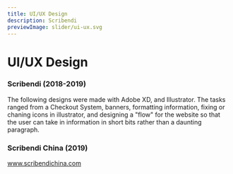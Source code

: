 ```yaml
---
title: UI/UX Design
description: Scribendi
previewImage: slider/ui-ux.svg
---
```


# UI/UX Design

### Scribendi (2018-2019)
The following designs were made with Adobe XD, and Illustrator.  The tasks ranged from a Checkout System, banners, formatting information, fixing or chaning icons in illustrator, and designing a "flow" for the website so that the user can take in information in short bits rather than a daunting paragraph.   
<dynamic-image filename="scribendi/ui-ux-3.PNG" :img-height="800"></dynamic-image>
<dynamic-image filename="scribendi/ui-ux-5.PNG" :img-height="800"></dynamic-image>
<dynamic-image filename="scribendi/ui-ux-2.PNG" :img-height="800"></dynamic-image>
<dynamic-image filename="scribendi/ui-ux-4.PNG" :img-height="800"></dynamic-image>
<dynamic-image filename="scribendi/ui-ux-5.PNG" :img-height="800"></dynamic-image>

### Scribendi China (2019)

www.scribendichina.com
